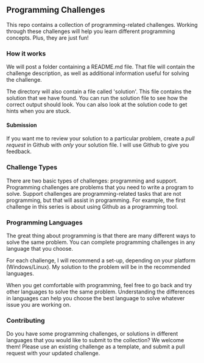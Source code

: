 ## Programming Challenges
This repo contains a collection of programming-related challenges.
Working through these challenges will help you learn different
programming concepts. Plus, they are just fun!

### How it works
We will post a folder containing a README.md file. That file will
contain the challenge description, as well as additional information
useful for solving the challenge.

The directory will also contain a file called 'solution'. This file contains
the solution that we have found. You can run the solution file to
see how the correct output should look. You can also look at
the solution code to get hints when you are stuck.

#### Submission
If you want me to review your solution to a particular problem, create
a *pull request* in Github with *only* your solution file. I will use
Github to give you feedback.

### Challenge Types
There are two basic types of challenges: programming and support.
Programming challenges are problems that you need to write a program to solve.
Support challenges are programming-related tasks that are not programming,
but that will assist in programming. For example, the first challenge in this series
is about using Github as a programming tool.

### Programming Languages
The great thing about programming is that there are many different ways to solve
the same problem. You can complete programming challenges in any language that you
choose.

For each challenge, I will recommend a set-up, depending on your platform (Windows/Linux).
My solution to the problem will be in the recommended languages.

When you get comfortable with programming, feel free to go back and try other languages
to solve the same problem. Understanding the differences in languages can help you choose
the best language to solve whatever issue you are working on. 

### Contributing
Do you have some programming challenges, or solutions in different languages that you would
like to submit to the collection? We welcome them! Please use an existing challenge as a
template, and submit a pull request with your updated challenge.
